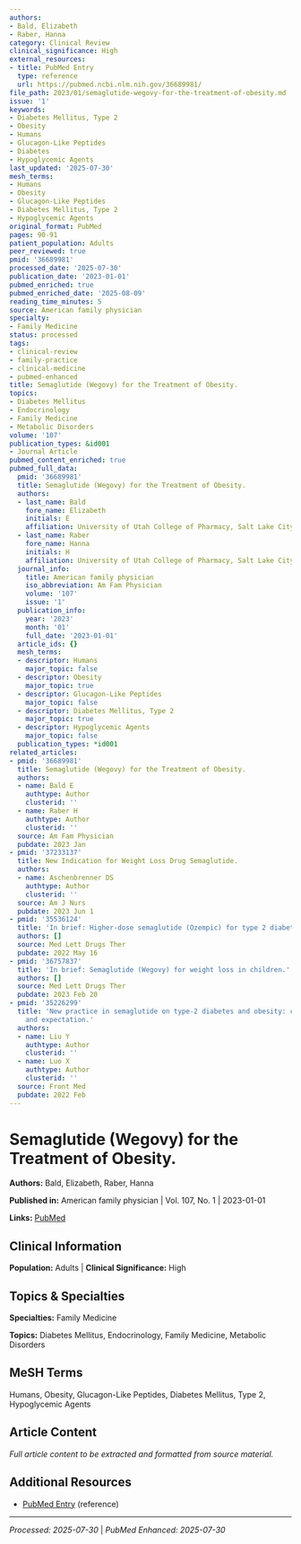 ```yaml
---
authors:
- Bald, Elizabeth
- Raber, Hanna
category: Clinical Review
clinical_significance: High
external_resources:
- title: PubMed Entry
  type: reference
  url: https://pubmed.ncbi.nlm.nih.gov/36689981/
file_path: 2023/01/semaglutide-wegovy-for-the-treatment-of-obesity.md
issue: '1'
keywords:
- Diabetes Mellitus, Type 2
- Obesity
- Humans
- Glucagon-Like Peptides
- Diabetes
- Hypoglycemic Agents
last_updated: '2025-07-30'
mesh_terms:
- Humans
- Obesity
- Glucagon-Like Peptides
- Diabetes Mellitus, Type 2
- Hypoglycemic Agents
original_format: PubMed
pages: 90-91
patient_population: Adults
peer_reviewed: true
pmid: '36689981'
processed_date: '2025-07-30'
publication_date: '2023-01-01'
pubmed_enriched: true
pubmed_enriched_date: '2025-08-09'
reading_time_minutes: 5
source: American family physician
specialty:
- Family Medicine
status: processed
tags:
- clinical-review
- family-practice
- clinical-medicine
- pubmed-enhanced
title: Semaglutide (Wegovy) for the Treatment of Obesity.
topics:
- Diabetes Mellitus
- Endocrinology
- Family Medicine
- Metabolic Disorders
volume: '107'
publication_types: &id001
- Journal Article
pubmed_content_enriched: true
pubmed_full_data:
  pmid: '36689981'
  title: Semaglutide (Wegovy) for the Treatment of Obesity.
  authors:
  - last_name: Bald
    fore_name: Elizabeth
    initials: E
    affiliation: University of Utah College of Pharmacy, Salt Lake City, Utah.
  - last_name: Raber
    fore_name: Hanna
    initials: H
    affiliation: University of Utah College of Pharmacy, Salt Lake City, Utah.
  journal_info:
    title: American family physician
    iso_abbreviation: Am Fam Physician
    volume: '107'
    issue: '1'
  publication_info:
    year: '2023'
    month: '01'
    full_date: '2023-01-01'
  article_ids: {}
  mesh_terms:
  - descriptor: Humans
    major_topic: false
  - descriptor: Obesity
    major_topic: true
  - descriptor: Glucagon-Like Peptides
    major_topic: false
  - descriptor: Diabetes Mellitus, Type 2
    major_topic: true
  - descriptor: Hypoglycemic Agents
    major_topic: false
  publication_types: *id001
related_articles:
- pmid: '36689981'
  title: Semaglutide (Wegovy) for the Treatment of Obesity.
  authors:
  - name: Bald E
    authtype: Author
    clusterid: ''
  - name: Raber H
    authtype: Author
    clusterid: ''
  source: Am Fam Physician
  pubdate: 2023 Jan
- pmid: '37233137'
  title: New Indication for Weight Loss Drug Semaglutide.
  authors:
  - name: Aschenbrenner DS
    authtype: Author
    clusterid: ''
  source: Am J Nurs
  pubdate: 2023 Jun 1
- pmid: '35536124'
  title: 'In brief: Higher-dose semaglutide (Ozempic) for type 2 diabetes.'
  authors: []
  source: Med Lett Drugs Ther
  pubdate: 2022 May 16
- pmid: '36757837'
  title: 'In brief: Semaglutide (Wegovy) for weight loss in children.'
  authors: []
  source: Med Lett Drugs Ther
  pubdate: 2023 Feb 20
- pmid: '35226299'
  title: 'New practice in semaglutide on type-2 diabetes and obesity: clinical evidence
    and expectation.'
  authors:
  - name: Liu Y
    authtype: Author
    clusterid: ''
  - name: Luo X
    authtype: Author
    clusterid: ''
  source: Front Med
  pubdate: 2022 Feb
---
```


# Semaglutide (Wegovy) for the Treatment of Obesity.

**Authors:** Bald, Elizabeth, Raber, Hanna

**Published in:** American family physician | Vol. 107, No. 1 | 2023-01-01

**Links:** [PubMed](https://pubmed.ncbi.nlm.nih.gov/36689981/)

## Clinical Information

**Population:** Adults | **Clinical Significance:** High

## Topics & Specialties

**Specialties:** Family Medicine

**Topics:** Diabetes Mellitus, Endocrinology, Family Medicine, Metabolic Disorders

## MeSH Terms

Humans, Obesity, Glucagon-Like Peptides, Diabetes Mellitus, Type 2, Hypoglycemic Agents

## Article Content

*Full article content to be extracted and formatted from source material.*

## Additional Resources

- [PubMed Entry](https://pubmed.ncbi.nlm.nih.gov/36689981/) (reference)

---

*Processed: 2025-07-30* | *PubMed Enhanced: 2025-07-30*
